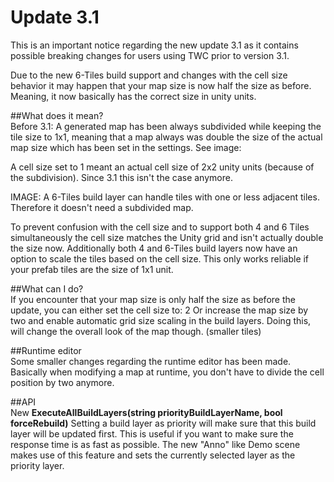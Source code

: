 # Update 3.1

This is an important notice regarding the new update 3.1 as it contains possible breaking changes for users using TWC prior to version 3.1.

Due to the new 6-Tiles build support and changes with the cell size behavior it may happen that your map size is now half the size as before. Meaning, it now basically has the correct size in unity units.

##What does it mean?  
Before 3.1: A generated map has been always subdivided while keeping the tile size to 1x1, meaning that a map always was double the size of the actual map size which has been set in the settings. See image:

A cell size set to 1 meant an actual cell size of 2x2 unity units (because of the subdivision).
Since 3.1 this isn't the case anymore. 

IMAGE:
A 6-Tiles build layer can handle tiles with one or less adjacent tiles. Therefore it doesn't need a subdivided map. 

To prevent confusion with the cell size and to support both 4 and 6 Tiles simultaneously the cell size matches the Unity grid and isn't actually double the size now. 
Additionally both 4 and 6-Tiles build layers now have an option to scale the tiles based on the cell size. This only works reliable if your prefab tiles are the size of 1x1 unit. 

##What can I do?  
If you encounter that your map size is only half the size as before the update, you can either set the cell size to: 2
Or increase the map size by two and enable automatic grid size scaling in the build layers. 
Doing this, will change the overall look of the map though. (smaller tiles)


##Runtime editor  
Some smaller changes regarding the runtime editor has been made. Basically when modifying a map at runtime, you don't have to divide the cell position by two anymore. 

##API  
New **ExecuteAllBuildLayers(string priorityBuildLayerName, bool forceRebuild)** 
Setting a build layer as priority will make sure that this build layer will be updated first. This is useful if you want to make sure the response time is as fast as possible. 
The new "Anno" like Demo scene makes use of this feature and sets the currently selected layer as the priority layer. 
